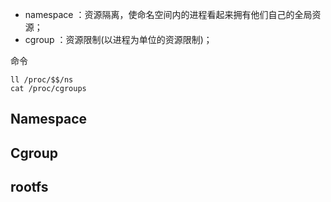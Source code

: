 - namespace ：资源隔离，使命名空间内的进程看起来拥有他们自己的全局资源；
- cgroup ：资源限制(以进程为单位的资源限制)；



命令

```
ll /proc/$$/ns
cat /proc/cgroups
```

## Namespace



## Cgroup



## rootfs
